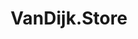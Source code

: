 ---
address: Stationsstraat 22
title: VanDijk.Store
city: Waalwijk
zip: 5141 GE
country: Netherlands
lat: 51.688955
lng: 5.066662
phone: 0416 335512
email: hanneke@vandijk.store
url: 
---